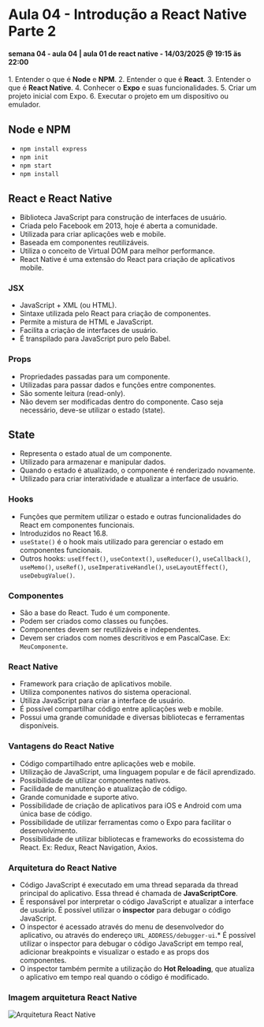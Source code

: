 # Aula 04 - Introdução a React Native Parte 2
#### semana 04 - aula 04 | aula 01 de react native - 14/03/2025 @ 19:15 äs 22:00
1.⁠ ⁠Entender o que é **Node** e **NPM**.
2.⁠ ⁠Entender o que é **React**.
3.⁠ ⁠Entender o que é **React Native**.
4.⁠ ⁠Conhecer o **Expo** e suas funcionalidades.
5.⁠ ⁠Criar um projeto inicial com Expo.
6.⁠ ⁠Executar o projeto em um dispositivo ou
emulador.

## Node e NPM
* `npm install express`
* `npm init`
* `npm start`
* `npm install`

## React e React Native
* Biblioteca JavaScript para construção de interfaces de usuário.
* Criada pelo Facebook em 2013, hoje é aberta a comunidade.
* Utilizada para criar aplicações web e mobile.
* Baseada em componentes reutilizáveis.
* Utiliza o conceito de Virtual DOM para melhor performance.
* React Native é uma extensão do React para criação de aplicativos mobile.

### JSX
* JavaScript + XML (ou HTML).
* Sintaxe utilizada pelo React para criação de componentes.
* Permite a mistura de HTML e JavaScript.
* Facilita a criação de interfaces de usuário.
* É transpilado para JavaScript puro pelo Babel.

### Props
* Propriedades passadas para um componente.
* Utilizadas para passar dados e funções entre componentes.
* São somente leitura (read-only).
* Não devem ser modificadas dentro do componente. Caso seja necessário, deve-se utilizar o estado (state).

## State
* Representa o estado atual de um componente.
* Utilizado para armazenar e manipular dados.
* Quando o estado é atualizado, o componente é renderizado novamente.
* Utilizado para criar interatividade e atualizar a interface de usuário.

### Hooks
* Funções que permitem utilizar o estado e outras funcionalidades do React em componentes funcionais.
* Introduzidos no React 16.8.
* `useState()` é o hook mais utilizado para gerenciar o estado em componentes funcionais.
* Outros hooks: `useEffect()`, `useContext()`, `useReducer()`, `useCallback()`, `useMemo()`, `useRef()`, `useImperativeHandle()`, `useLayoutEffect()`, `useDebugValue()`.

### Componentes
* São a base do React. Tudo é um componente.
* Podem ser criados como classes ou funções.
* Componentes devem ser reutilizáveis e independentes.
* Devem ser criados com nomes descritivos e em PascalCase. Ex: `MeuComponente`.

### React Native
* Framework para criação de aplicativos mobile.
* Utiliza componentes nativos do sistema operacional.
* Utiliza JavaScript para criar a interface de usuário.
* É possível compartilhar código entre aplicações web e mobile.
* Possui uma grande comunidade e diversas bibliotecas e ferramentas disponíveis.

### Vantagens do React Native
* Código compartilhado entre aplicações web e mobile.
* Utilização de JavaScript, uma linguagem popular e de fácil aprendizado.
* Possibilidade de utilizar componentes nativos.
* Facilidade de manutenção e atualização de código.
* Grande comunidade e suporte ativo.
* Possibilidade de criação de aplicativos para iOS e Android com uma única base de código.
* Possibilidade de utilizar ferramentas como o Expo para facilitar o desenvolvimento.
* Possibilidade de utilizar bibliotecas e frameworks do ecossistema do React. Ex: Redux, React Navigation, Axios.

### Arquitetura do React Native
* Código JavaScript é executado em uma thread separada da thread principal do aplicativo. Essa thread é chamada de **JavaScriptCore**.
* É responsável por interpretar o código JavaScript e atualizar a interface de usuário. É possível utilizar o **inspector** para debugar o código JavaScript.
* O inspector é acessado através do menu de desenvolvedor do aplicativo, ou através do endereço `URL_ADDRESS/debugger-ui`.* É possível utilizar o inspector para debugar o código JavaScript em tempo real, adicionar breakpoints e visualizar o estado e as props dos componentes.
* O inspector também permite a utilização do **Hot Reloading**, que atualiza o aplicativo em tempo real quando o código é modificado.

### Imagem arquitetura React Native
![Arquitetura React Native](URL_ADDRESS/04-introducao-react-native_parte-2/assets/arquitetura-react-native.png)